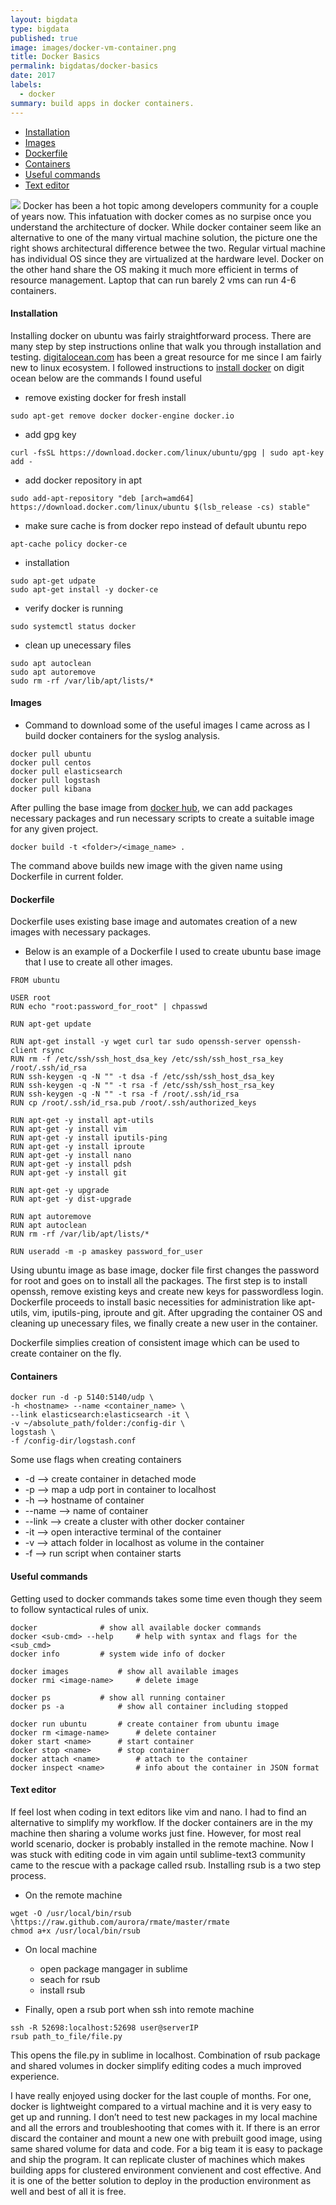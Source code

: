 ```yaml
---
layout: bigdata
type: bigdata
published: true
image: images/docker-vm-container.png
title: Docker Basics
permalink: bigdatas/docker-basics
date: 2017
labels:
  - docker
summary: build apps in docker containers.
---
```


   * [Installation](#installation)
   * [Images](#images)
   * [Dockerfile](#dockerfile)
   * [Containers](#containers)
   * [Useful commands](#useful-commands)
   * [Text editor](#text-editor)


<img class="ui medium right floated image" src="../images/docker-vm-container.png"> Docker has been a hot topic among developers community for a couple of years now. This infatuation with docker comes as no surpise once you understand the architecture of docker. While docker container seem like an alternative to one of the many virtual machine solution, the picture one the right shows architectural difference betwee the two. Regular virtual machine has individual OS since they are virtualized at the hardware level. Docker on the other hand share the OS making it much more efficient in terms of resource management. Laptop that can run barely 2 vms can run 4-6 containers.

#### Installation
Installing docker on ubuntu was fairly straightforward process. There are many step by step instructions online that walk you through installation and testing. [digitalocean.com](https://www.digitalocean.com/community/search?q=docker) has been a great resource for me since I am fairly new to linux ecosystem. I followed instructions to [install docker](https://www.digitalocean.com/community/tutorials/how-to-install-and-use-docker-on-ubuntu-16-04) on digit ocean below are the commands I found useful


 * remove existing docker for fresh install
```
sudo apt-get remove docker docker-engine docker.io
```
 * add gpg key
```
curl -fsSL https://download.docker.com/linux/ubuntu/gpg | sudo apt-key add -
```

 * add docker repository in apt
```
sudo add-apt-repository "deb [arch=amd64] https://download.docker.com/linux/ubuntu $(lsb_release -cs) stable"
```

 * make sure cache is from docker repo instead of default ubuntu repo
```
apt-cache policy docker-ce
```

 * installation
```
sudo apt-get udpate
sudo apt-get install -y docker-ce
```

 * verify docker is running
```
sudo systemctl status docker
```

 * clean up unecessary files
```
sudo apt autoclean
sudo apt autoremove
sudo rm -rf /var/lib/apt/lists/*
```

#### Images
 * Command to download some of the useful images I came across as I build docker containers for the syslog analysis.
```
docker pull ubuntu
docker pull centos
docker pull elasticsearch
docker pull logstash
docker pull kibana
```

After pulling the base image from [docker hub](https://hub.docker.com/), we can add packages necessary packages and run necessary scripts to create a suitable image for any given project.
```
docker build -t <folder>/<image_name> .
```

The command above builds new image with the given name using Dockerfile in current folder.

#### Dockerfile
Dockerfile uses existing base image and automates creation of a new images with necessary packages. 

 * Below is an example of a Dockerfile I used to create ubuntu base image that I use to create all other images.

```
FROM ubuntu

USER root
RUN echo "root:password_for_root" | chpasswd

RUN apt-get update

RUN apt-get install -y wget curl tar sudo openssh-server openssh-client rsync
RUN rm -f /etc/ssh/ssh_host_dsa_key /etc/ssh/ssh_host_rsa_key /root/.ssh/id_rsa
RUN ssh-keygen -q -N "" -t dsa -f /etc/ssh/ssh_host_dsa_key
RUN ssh-keygen -q -N "" -t rsa -f /etc/ssh/ssh_host_rsa_key
RUN ssh-keygen -q -N "" -t rsa -f /root/.ssh/id_rsa
RUN cp /root/.ssh/id_rsa.pub /root/.ssh/authorized_keys

RUN apt-get -y install apt-utils
RUN apt-get -y install vim
RUN apt-get -y install iputils-ping
RUN apt-get -y install iproute
RUN apt-get -y install nano
RUN apt-get -y install pdsh
RUN apt-get -y install git

RUN apt-get -y upgrade
RUN apt-get -y dist-upgrade

RUN apt autoremove
RUN apt autoclean
RUN rm -rf /var/lib/apt/lists/*

RUN useradd -m -p amaskey password_for_user
```

Using ubuntu image as base image, docker file first changes the password for root and goes on to install all the packages. The first step is to install openssh, remove existing keys and create new keys for passwordless login. Dockerfile proceeds to install basic necessities for administration like apt-utils, vim, iputils-ping, iproute and git. After upgrading the container OS and cleaning up unecessary files, we finally create a new user in the container. 

Dockerfile simplies creation of consistent image which can be used to create container on the fly.

#### Containers
```
docker run -d -p 5140:5140/udp \
-h <hostname> --name <container_name> \
--link elasticsearch:elasticsearch -it \
-v ~/absolute_path/folder:/config-dir \
logstash \
-f /config-dir/logstash.conf
```

Some use flags when creating containers
 * -d 	--> create container in detached mode
 * -p 	--> map a udp port in container to localhost
 * -h 	--> hostname of container
 * --name 	--> name of container
 * --link	--> create a cluster with other docker container
 * -it	--> open interactive terminal of the container
 * -v 	--> attach folder in localhost as volume in the container
 * -f 	--> run script when container starts

#### Useful commands
Getting used to docker commands takes some time even though they seem to follow syntactical rules of unix. 

```
docker				# show all available docker commands
docker <sub-cmd> --help		# help with syntax and flags for the <sub_cmd>
docker info			# system wide info of docker

docker images			# show all available images
docker rmi <image-name>		# delete image

docker ps			# show all running container
docker ps -a			# show all container including stopped

docker run ubuntu		# create container from ubuntu image
docker rm <image-name>		# delete container
doker start <name>		# start container
docker stop <name>		# stop container
docker attach <name>		# attach to the container
docker inspect <name>		# info about the container in JSON format
```

#### Text editor

If feel lost when coding in text editors like vim and nano. I had to find an alternative to simplify my workflow. If the docker containers are in the my machine then sharing a volume works just fine. However, for most real world scenario, docker is probably installed in the remote machine. Now I was stuck with editing code in vim again until sublime-text3 community came to the rescue with a package called rsub. Installing rsub is a two step process. 

 * On the remote machine
```
wget -O /usr/local/bin/rsub \https://raw.github.com/aurora/rmate/master/rmate
chmod a+x /usr/local/bin/rsub
```

 * On local machine
   * open package mangager in sublime
   * seach for rsub
   * install rsub

 * Finally, open a rsub port when ssh into remote machine
```
ssh -R 52698:localhost:52698 user@serverIP
rsub path_to_file/file.py
```

This opens the file.py in sublime in localhost. Combination of rsub package and shared volumes in docker simplify editing codes a much improved experience.


I have really enjoyed using docker for the last couple of months. For one, docker is lightweight compared to a virtual machine and it is very easy to get up and running. I don’t need to test new packages in my local machine and all the errors and troubleshooting that comes with it. If there is an error discard the container and mount a new one with prebuilt good image, using same shared volume for data and code. For a big team it is easy to package and ship the program. It can replicate cluster of machines which makes building apps for clustered environment convienent and cost effective. And it is one of the better solution to deploy in the production environment as well and best of all it is free.
